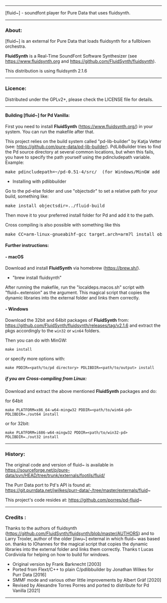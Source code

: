 * * *

[fluid~] - soundfont player for Pure Data that uses fluidsynth.

* * *

### About:

[fluid~] is an external for Pure Data that loads fluidsynth for a fullblown orchestra.

**FluidSynth** is a Real-Time SoundFont Software Synthesizer (see https://www.fluidsynth.org and https://github.com/FluidSynth/fluidsynth).

This distribution is using fluidsynth 2.1.6

--------------------------------------------------------------------------

### Licence:

Distributed under the GPLv2+, please check the LICENSE file for details.

--------------------------------------------------------------------------

#### Building [fluid~] for Pd Vanilla:

First you need to install  **FluidSynth** (https://www.fluidsynth.org/) in your system. You can run the makefile after that.

This project relies on the build system called "pd-lib-builder" by Katja Vetter (see: <https://github.com/pure-data/pd-lib-builder>). PdLibBuilder tries to find the Pd source directory at several common locations, but when this fails, you have to specify the path yourself using the pdincludepath variable. Example:

<pre>make pdincludepath=~/pd-0.51-4/src/  (for Windows/MinGW add 'pdbinpath=~/pd-0.51-4/bin/)</pre>

* Installing with pdlibbuilder

Go to the pd-else folder and use "objectsdir" to set a relative path for your build, something like:

<pre>make install objectsdir=../fluid-build</pre>

Then move it to your preferred install folder for Pd and add it to the path.

Cross compiling is also possible with something like this

<pre>make CC=arm-linux-gnueabihf-gcc target.arch=arm7l install objectsdir=../</pre>



#### Further instructions:

#### - macOS

Download and install **FluidSynth** via homebrew (https://brew.sh/).

- "brew install fluidsynth"

After running the makefile, run the "localdeps.macos.sh" script with "fluid~.extension" as the argument. This magical script that copies the dynamic libraries into the external folder and links them correctly.



#### - Windows

Download the 32bit and 64bit packages of **FluidSynth** from:
https://github.com/FluidSynth/fluidsynth/releases/tag/v2.1.6
and extract the pkgs accordingly to the `win32` or `win64` folders.

Then you can do with MinGW: 

`make install`

or specify more options with:

`make PDDIR=<path/to/pd directory> PDLIBDIR=<path/to/output> install`

##### if you are Cross-compiling from Linux:

Download and extract the above mentioned **FluidSynth** packages and do:

for 64bit

`make PLATFORM=x86_64-w64-mingw32 PDDIR=<path/to/win64-pd> PDLIBDIR=./out64 install`

or for 32bit:

`make PLATFORM=i686-w64-mingw32 PDDIR=<path/to/win32-pd> PDLIBDIR=./out32 install`

* * *

### History:

The original code and version  of fluid~ is available in https://sourceforge.net/p/pure-data/svn/HEAD/tree/trunk/externals/footils/fluid/

The Purr Data port to Pd's API is found at: https://git.purrdata.net/jwilkes/purr-data/-/tree/master/externals/fluid~

This project's code resides at: https://github.com/porres/pd-fluid~

--------------------------------------------------------------------------


### Credits :

Thanks to the authors of fluidsynth (https://github.com/FluidSynth/fluidsynth/blob/master/AUTHORS) and to Larry Troxler, author of the older [iiwu~] external in which fluid~ was based on. thanks to IOhannes for the magical script that copies the dynamic libraries into the external folder and links them correctly. Thanks t Lucas Cordiviola for helping on how to build for windows.

- Original version by Frank Barknecht [2003]
- Ported from Flext/C++ to plain C/pdlibbuilder by Jonathan Wilkes for Purr Data [2016]
- SMMF mode and various other little improvements by Albert Gräf [2020]
- Revised by Alexandre Torres Porres and ported to distribute for Pd Vanilla [2021]

--------------------------------------------------------------------------




